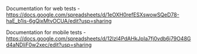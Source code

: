 Documentation for web tests - https://docs.google.com/spreadsheets/d/1eOXH0refESXswowSQeD78-haE_b1is-6gQjxMtvOCUA/edit?usp=sharing

Documentation for mobile tests -https://docs.google.com/spreadsheets/d/12lzl4PdAHkJpIa7fj0vdb6j79O48Gd4aNDliF0w2xec/edit?usp=sharing
